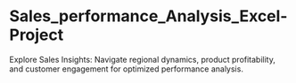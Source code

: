# Sales_performance_Analysis_Excel-Project
Explore Sales Insights: Navigate regional dynamics, product profitability, and customer engagement for optimized performance analysis.
